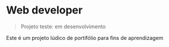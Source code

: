 # Web developer

> Projeto teste: em desenvolvimento

Este é um projeto lúdico de portifólio para fins de aprendizagem

